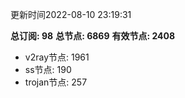 更新时间2022-08-10 23:19:31

**总订阅: 98**
**总节点: 6869**
**有效节点: 2408**
- v2ray节点: 1961
- ss节点: 190
- trojan节点: 257
